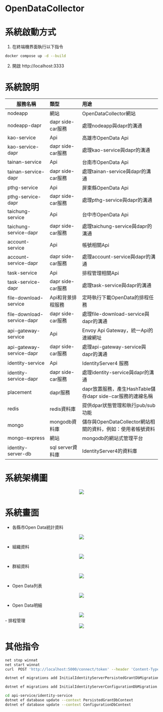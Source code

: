 # OpenDataCollector

# 系統啟動方式
1. 在終端機界面執行以下指令
```Bash
docker compose up -d --build
```
2. 開啟 http://localhost:3333

# 系統說明
| 服務名稱                   | 類型              | 用途                                                        |
| -------------------------- | :---------------- | :---------------------------------------------------------- |
| nodeapp                    | 網站              | OpenDataCollector網站                                       |
| nodeapp-dapr               | dapr side-car服務 | 處理nodeapp與dapr的溝通                                     |
| kao-service                | Api               | 高雄市OpenData Api                                          |
| kao-service-dapr           | dapr side-car服務 | 處理kao-service與dapr的溝通                                 |
| tainan-service             | Api               | 台南市OpenData Api                                          |
| tainan-service-dapr        | dapr side-car服務 | 處理tainan-service與dapr的溝通                              |
| pthg-service               | Api               | 屏東縣OpenData Api                                          |
| pthg-service-dapr          | dapr side-car服務 | 處理pthg-service與dapr的溝通                                |
| taichung-service           | Api               | 台中市OpenData Api                                          |
| taichung-service-dapr      | dapr side-car服務 | 處理taichung-service與dapr的溝通                            |
| account-service            | Api               | 帳號相關Api                                                 |
| account-service-dapr       | dapr side-car服務 | 處理account-service與dapr的溝通                             |
| task-service               | Api               | 排程管理相關Api                                             |
| task-service-dapr          | dapr side-car服務 | 處理task-service與dapr的溝通                                |
| file-download-service      | Api和背景排程服務 | 定時執行下載OpenData的排程任務                              |
| file-download-service-dapr | dapr side-car服務 | 處理file-download-service與dapr的溝通                       |
| api-gateway-service        | Api               | Envoy Api Gateway，統一Api的連線網址                        |
| api-gateway-service-dapr   | dapr side-car服務 | 處理api-gateway-service與dapr的溝通                         |
| identity-service           | Api               | IdentityServer4 服務                                        |
| identity-service-dapr      | dapr side-car服務 | 處理identity-service與dapr的溝通                            |
| placement                  | dapr服務          | dapr放置服務，產生HashTable儲存dapr side-car服務的連線名稱  |
| redis                      | redis資料庫       | 提供dpar狀態管理和執行pub/sub功能                           |
| mongo                      | mongodb資料庫     | 儲存與OpenDataCollector網站相關的資料，例如：使用者帳號資料 |
| mongo-express              | 網站              | mongodb的網站式管理平台                                     |
| identity-server-db         | sql server資料庫  | IdentityServer4的資料庫                                     |
# 系統架構圖

<center><img src="https://github.com/Benknightdark/OpenDataCollector/blob/main/screenshot/System2.png?raw=true" />
</center>

# 系統畫面
- 各縣市Open Data統計資料
<center><img src="https://github.com/Benknightdark/OpenDataCollector/blob/main/screenshot/1.png?raw=true" />
</center>

- 組織資料
<center><img src="https://github.com/Benknightdark/OpenDataCollector/blob/main/screenshot/2.png?raw=true" />
</center>

- 群組資料
<center><img src="https://github.com/Benknightdark/OpenDataCollector/blob/main/screenshot/3.png?raw=true" />
</center>

- Open Data列表
<center><img src="https://github.com/Benknightdark/OpenDataCollector/blob/main/screenshot/4.png?raw=true" />
</center>

- Open Data明細
<center><img src="https://github.com/Benknightdark/OpenDataCollector/blob/main/screenshot/5.png?raw=true" />
</center>
- 排程管理
<center><img src="https://github.com/Benknightdark/OpenDataCollector/blob/main/screenshot/6.png?raw=true" />
</center>

# 其他指令
``` Bash
net stop winnat
net start winnat
curl  POST 'http://localhost:5000/connect/token' --header 'Content-Type: application/x-www-form-urlencoded' --data-urlencode 'client_id=client' --data-urlencode 'client_secret=secret' --data-urlencode 'scope=api1' --data-urlencode 'grant_type=client_credentials'

dotnet ef migrations add InitialIdentityServerPersistedGrantDbMigration -c PersistedGrantDbContext -o Data/Migrations/IdentityServer/PersistedGrantDb

dotnet ef migrations add InitialIdentityServerConfigurationDbMigration -c ConfigurationDbContext -o Data/Migrations/IdentityServer/ConfigurationDb

cd api-service/identity-service
dotnet ef database update --context PersistedGrantDbContext
dotnet ef database update --context ConfigurationDbContext
```
